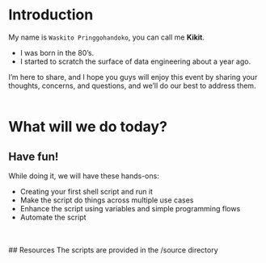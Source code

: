 # Introduction


My name is `Waskito Pringgohandoko`, you can call me **Kikit**.  
- I was born in the 80’s.  
- I started to scratch the surface of data engineering about a year ago.

I’m here to share, and I hope you guys will enjoy this event by sharing your thoughts, concerns, and questions, and we’ll do our best to address them.
<br>
<br>
# What will we do today?

## Have fun!
While doing it, we will have these hands-ons:
- Creating your first shell script and run it
- Make the script do things across multiple use cases
- Enhance the script using variables and simple programming flows
- Automate the script
<br>
<br>
## Resources 
The scripts are provided in the /source directory

